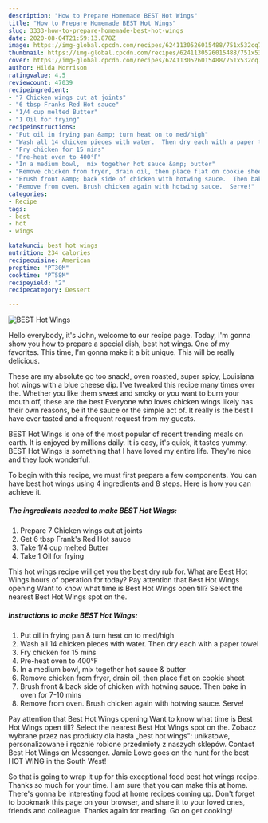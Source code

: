```yaml
---
description: "How to Prepare Homemade BEST Hot Wings"
title: "How to Prepare Homemade BEST Hot Wings"
slug: 3333-how-to-prepare-homemade-best-hot-wings
date: 2020-08-04T21:59:13.878Z
image: https://img-global.cpcdn.com/recipes/6241130526015488/751x532cq70/best-hot-wings-recipe-main-photo.jpg
thumbnail: https://img-global.cpcdn.com/recipes/6241130526015488/751x532cq70/best-hot-wings-recipe-main-photo.jpg
cover: https://img-global.cpcdn.com/recipes/6241130526015488/751x532cq70/best-hot-wings-recipe-main-photo.jpg
author: Hilda Morrison
ratingvalue: 4.5
reviewcount: 47039
recipeingredient:
- "7 Chicken wings cut at joints"
- "6 tbsp Franks Red Hot sauce"
- "1/4 cup melted Butter"
- "1 Oil for frying"
recipeinstructions:
- "Put oil in frying pan &amp; turn heat on to med/high"
- "Wash all 14 chicken pieces with water.  Then dry each with a paper towel"
- "Fry chicken for 15 mins"
- "Pre-heat oven to 400°F"
- "In a medium bowl,  mix together hot sauce &amp; butter"
- "Remove chicken from fryer, drain oil, then place flat on cookie sheet"
- "Brush front &amp; back side of chicken with hotwing sauce.  Then bake in oven for 7-10 mins"
- "Remove from oven. Brush chicken again with hotwing sauce.  Serve!"
categories:
- Recipe
tags:
- best
- hot
- wings

katakunci: best hot wings 
nutrition: 234 calories
recipecuisine: American
preptime: "PT30M"
cooktime: "PT58M"
recipeyield: "2"
recipecategory: Dessert

---
```



![BEST Hot Wings](https://img-global.cpcdn.com/recipes/6241130526015488/751x532cq70/best-hot-wings-recipe-main-photo.jpg)

Hello everybody, it's John, welcome to our recipe page. Today, I'm gonna show you how to prepare a special dish, best hot wings. One of my favorites. This time, I'm gonna make it a bit unique. This will be really delicious.

These are my absolute go too snack!, oven roasted, super spicy, Louisiana hot wings with a blue cheese dip. I&#39;ve tweaked this recipe many times over the. Whether you like them sweet and smoky or you want to burn your mouth off, these are the best Everyone who loves chicken wings likely has their own reasons, be it the sauce or the simple act of. It really is the best I have ever tasted and a frequent request from my guests.

BEST Hot Wings is one of the most popular of recent trending meals on earth. It is enjoyed by millions daily. It is easy, it's quick, it tastes yummy. BEST Hot Wings is something that I have loved my entire life. They're nice and they look wonderful.


To begin with this recipe, we must first prepare a few components. You can have best hot wings using 4 ingredients and 8 steps. Here is how you can achieve it.

<!--inarticleads1-->

##### The ingredients needed to make BEST Hot Wings:

1. Prepare 7 Chicken wings cut at joints
1. Get 6 tbsp Frank&#39;s Red Hot sauce
1. Take 1/4 cup melted Butter
1. Take 1 Oil for frying


This hot wings recipe will get you the best dry rub for. What are Best Hot Wings hours of operation for today? Pay attention that Best Hot Wings opening Want to know what time is Best Hot Wings open till? Select the nearest Best Hot Wings spot on the. 

<!--inarticleads2-->

##### Instructions to make BEST Hot Wings:

1. Put oil in frying pan &amp; turn heat on to med/high
1. Wash all 14 chicken pieces with water.  Then dry each with a paper towel
1. Fry chicken for 15 mins
1. Pre-heat oven to 400°F
1. In a medium bowl,  mix together hot sauce &amp; butter
1. Remove chicken from fryer, drain oil, then place flat on cookie sheet
1. Brush front &amp; back side of chicken with hotwing sauce.  Then bake in oven for 7-10 mins
1. Remove from oven. Brush chicken again with hotwing sauce.  Serve!


Pay attention that Best Hot Wings opening Want to know what time is Best Hot Wings open till? Select the nearest Best Hot Wings spot on the. Zobacz wybrane przez nas produkty dla hasła „best hot wings&#34;: unikatowe, personalizowane i ręcznie robione przedmioty z naszych sklepów. Contact Best Hot Wings on Messenger. Jamie Lowe goes on the hunt for the best HOT WING in the South West! 

So that is going to wrap it up for this exceptional food best hot wings recipe. Thanks so much for your time. I am sure that you can make this at home. There's gonna be interesting food at home recipes coming up. Don't forget to bookmark this page on your browser, and share it to your loved ones, friends and colleague. Thanks again for reading. Go on get cooking!
